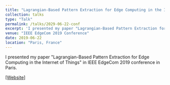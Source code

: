 ```yaml
---
title: "Lagrangian-Based Pattern Extraction for Edge Computing in the Internet of Things"
collection: talks
type: "Talk"
permalink: /talks/2029-06-22-conf
excerpt: 'I presented my paper "Lagrangian-Based Pattern Extraction for Edge Computing in the Internet of Things" in IEEE EdgeCom 2019 conference in Paris. [[Website]](http://www.cloud-conf.net/cscloud/2019/ssc/)'
venue: "IEEE EdgeCom 2019 Conference"
date: 2019-06-22
location: "Paris, France"
---
```


I presented my paper "Lagrangian-Based Pattern Extraction for Edge Computing in the Internet of Things" in IEEE EdgeCom 2019 conference in Paris.

[[Website]](http://www.cloud-conf.net/cscloud/2019/ssc/)